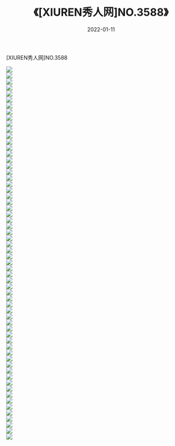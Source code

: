 ﻿---
layout: post
title:  《[XIUREN秀人网]NO.3588》
date:   2022-01-11
img: http://img.660000.xyz/Sharelink/秀人网/秀人网第04部分/[XIUREN秀人网]NO.3588/000.jpg
categories: [美女, 清纯, 唯美]
---

[XIUREN秀人网]NO.3588

 ![](http://img.660000.xyz/Sharelink/秀人网/秀人网第04部分/[XIUREN秀人网]NO.3588/001.jpg) <br>![](http://img.660000.xyz/Sharelink/秀人网/秀人网第04部分/[XIUREN秀人网]NO.3588/002.jpg) <br>![](http://img.660000.xyz/Sharelink/秀人网/秀人网第04部分/[XIUREN秀人网]NO.3588/003.jpg) <br>![](http://img.660000.xyz/Sharelink/秀人网/秀人网第04部分/[XIUREN秀人网]NO.3588/004.jpg) <br>![](http://img.660000.xyz/Sharelink/秀人网/秀人网第04部分/[XIUREN秀人网]NO.3588/005.jpg) <br>![](http://img.660000.xyz/Sharelink/秀人网/秀人网第04部分/[XIUREN秀人网]NO.3588/006.jpg) <br>![](http://img.660000.xyz/Sharelink/秀人网/秀人网第04部分/[XIUREN秀人网]NO.3588/007.jpg) <br>![](http://img.660000.xyz/Sharelink/秀人网/秀人网第04部分/[XIUREN秀人网]NO.3588/008.jpg) <br>![](http://img.660000.xyz/Sharelink/秀人网/秀人网第04部分/[XIUREN秀人网]NO.3588/009.jpg) <br>![](http://img.660000.xyz/Sharelink/秀人网/秀人网第04部分/[XIUREN秀人网]NO.3588/010.jpg) <br>![](http://img.660000.xyz/Sharelink/秀人网/秀人网第04部分/[XIUREN秀人网]NO.3588/011.jpg) <br>![](http://img.660000.xyz/Sharelink/秀人网/秀人网第04部分/[XIUREN秀人网]NO.3588/012.jpg) <br>![](http://img.660000.xyz/Sharelink/秀人网/秀人网第04部分/[XIUREN秀人网]NO.3588/013.jpg) <br>![](http://img.660000.xyz/Sharelink/秀人网/秀人网第04部分/[XIUREN秀人网]NO.3588/014.jpg) <br>![](http://img.660000.xyz/Sharelink/秀人网/秀人网第04部分/[XIUREN秀人网]NO.3588/015.jpg) <br>![](http://img.660000.xyz/Sharelink/秀人网/秀人网第04部分/[XIUREN秀人网]NO.3588/016.jpg) <br>![](http://img.660000.xyz/Sharelink/秀人网/秀人网第04部分/[XIUREN秀人网]NO.3588/017.jpg) <br>![](http://img.660000.xyz/Sharelink/秀人网/秀人网第04部分/[XIUREN秀人网]NO.3588/018.jpg) <br>![](http://img.660000.xyz/Sharelink/秀人网/秀人网第04部分/[XIUREN秀人网]NO.3588/019.jpg) <br>![](http://img.660000.xyz/Sharelink/秀人网/秀人网第04部分/[XIUREN秀人网]NO.3588/020.jpg) <br>![](http://img.660000.xyz/Sharelink/秀人网/秀人网第04部分/[XIUREN秀人网]NO.3588/021.jpg) <br>![](http://img.660000.xyz/Sharelink/秀人网/秀人网第04部分/[XIUREN秀人网]NO.3588/022.jpg) <br>![](http://img.660000.xyz/Sharelink/秀人网/秀人网第04部分/[XIUREN秀人网]NO.3588/023.jpg) <br>![](http://img.660000.xyz/Sharelink/秀人网/秀人网第04部分/[XIUREN秀人网]NO.3588/024.jpg) <br>![](http://img.660000.xyz/Sharelink/秀人网/秀人网第04部分/[XIUREN秀人网]NO.3588/025.jpg) <br>![](http://img.660000.xyz/Sharelink/秀人网/秀人网第04部分/[XIUREN秀人网]NO.3588/026.jpg) <br>![](http://img.660000.xyz/Sharelink/秀人网/秀人网第04部分/[XIUREN秀人网]NO.3588/027.jpg) <br>![](http://img.660000.xyz/Sharelink/秀人网/秀人网第04部分/[XIUREN秀人网]NO.3588/028.jpg) <br>![](http://img.660000.xyz/Sharelink/秀人网/秀人网第04部分/[XIUREN秀人网]NO.3588/029.jpg) <br>![](http://img.660000.xyz/Sharelink/秀人网/秀人网第04部分/[XIUREN秀人网]NO.3588/030.jpg) <br>![](http://img.660000.xyz/Sharelink/秀人网/秀人网第04部分/[XIUREN秀人网]NO.3588/031.jpg) <br>![](http://img.660000.xyz/Sharelink/秀人网/秀人网第04部分/[XIUREN秀人网]NO.3588/032.jpg) <br>![](http://img.660000.xyz/Sharelink/秀人网/秀人网第04部分/[XIUREN秀人网]NO.3588/033.jpg) <br>![](http://img.660000.xyz/Sharelink/秀人网/秀人网第04部分/[XIUREN秀人网]NO.3588/034.jpg) <br>![](http://img.660000.xyz/Sharelink/秀人网/秀人网第04部分/[XIUREN秀人网]NO.3588/035.jpg) <br>![](http://img.660000.xyz/Sharelink/秀人网/秀人网第04部分/[XIUREN秀人网]NO.3588/036.jpg) <br>![](http://img.660000.xyz/Sharelink/秀人网/秀人网第04部分/[XIUREN秀人网]NO.3588/037.jpg) <br>![](http://img.660000.xyz/Sharelink/秀人网/秀人网第04部分/[XIUREN秀人网]NO.3588/038.jpg) <br>![](http://img.660000.xyz/Sharelink/秀人网/秀人网第04部分/[XIUREN秀人网]NO.3588/039.jpg) <br>![](http://img.660000.xyz/Sharelink/秀人网/秀人网第04部分/[XIUREN秀人网]NO.3588/040.jpg) <br>![](http://img.660000.xyz/Sharelink/秀人网/秀人网第04部分/[XIUREN秀人网]NO.3588/041.jpg) <br>![](http://img.660000.xyz/Sharelink/秀人网/秀人网第04部分/[XIUREN秀人网]NO.3588/042.jpg) <br>![](http://img.660000.xyz/Sharelink/秀人网/秀人网第04部分/[XIUREN秀人网]NO.3588/043.jpg) <br>![](http://img.660000.xyz/Sharelink/秀人网/秀人网第04部分/[XIUREN秀人网]NO.3588/044.jpg) <br>![](http://img.660000.xyz/Sharelink/秀人网/秀人网第04部分/[XIUREN秀人网]NO.3588/045.jpg) <br>![](http://img.660000.xyz/Sharelink/秀人网/秀人网第04部分/[XIUREN秀人网]NO.3588/046.jpg) <br>![](http://img.660000.xyz/Sharelink/秀人网/秀人网第04部分/[XIUREN秀人网]NO.3588/047.jpg) <br>![](http://img.660000.xyz/Sharelink/秀人网/秀人网第04部分/[XIUREN秀人网]NO.3588/048.jpg) <br>![](http://img.660000.xyz/Sharelink/秀人网/秀人网第04部分/[XIUREN秀人网]NO.3588/049.jpg) <br>![](http://img.660000.xyz/Sharelink/秀人网/秀人网第04部分/[XIUREN秀人网]NO.3588/050.jpg) <br>![](http://img.660000.xyz/Sharelink/秀人网/秀人网第04部分/[XIUREN秀人网]NO.3588/051.jpg) <br>![](http://img.660000.xyz/Sharelink/秀人网/秀人网第04部分/[XIUREN秀人网]NO.3588/052.jpg) <br>![](http://img.660000.xyz/Sharelink/秀人网/秀人网第04部分/[XIUREN秀人网]NO.3588/053.jpg) <br>![](http://img.660000.xyz/Sharelink/秀人网/秀人网第04部分/[XIUREN秀人网]NO.3588/054.jpg) <br>![](http://img.660000.xyz/Sharelink/秀人网/秀人网第04部分/[XIUREN秀人网]NO.3588/055.jpg) <br>![](http://img.660000.xyz/Sharelink/秀人网/秀人网第04部分/[XIUREN秀人网]NO.3588/056.jpg) <br>![](http://img.660000.xyz/Sharelink/秀人网/秀人网第04部分/[XIUREN秀人网]NO.3588/057.jpg) <br>![](http://img.660000.xyz/Sharelink/秀人网/秀人网第04部分/[XIUREN秀人网]NO.3588/058.jpg) <br>![](http://img.660000.xyz/Sharelink/秀人网/秀人网第04部分/[XIUREN秀人网]NO.3588/059.jpg) <br>![](http://img.660000.xyz/Sharelink/秀人网/秀人网第04部分/[XIUREN秀人网]NO.3588/060.jpg) <br>![](http://img.660000.xyz/Sharelink/秀人网/秀人网第04部分/[XIUREN秀人网]NO.3588/061.jpg) <br>![](http://img.660000.xyz/Sharelink/秀人网/秀人网第04部分/[XIUREN秀人网]NO.3588/062.jpg) <br>